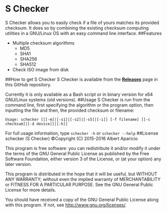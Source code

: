 # S Checker
S Checker allows you to easily check if a file of yours matches its provided checksum. It does so by combining the existing checksum computing utilities in a GNU/Linux OS with an easy command line interface.
##Features
- Multiple checksum algorithms
	- MD5
	- SHA1
	- SHA256
	- SHA512
- Check ISO image from disk
	
##How to get S Checker
S Checker is available from the [**Releases**](https://github.com/albertaparicio/s-checker/releases) page in this GitHub repository.

Currently it is only available as a Bash script or in binary version for x64 GNU/Linux systems (old versions).
##Usage
S Checker is run from the command line, first specifying the algorithm or the program option, then inputting the file and then, the provided checksum or filename:

`Usage: schecker [[[-m]|[-s1]|[-s2]|[-s5]|[-i]] [-f filename] [[-c checksum]|[-d device]]|[-h]]`

For full usage information, type 
`schecker -h` or `schecker --help`
##License
schecker (S Checker) ©Copyright (C) 2015-2016 Albert Aparicio

This program is free software: you can redistribute it and/or modify
it under the terms of the GNU General Public License as published by
the Free Software Foundation, either version 3 of the License, or
(at your option) any later version.

This program is distributed in the hope that it will be useful,
but WITHOUT ANY WARRANTY; without even the implied warranty of
MERCHANTABILITY or FITNESS FOR A PARTICULAR PURPOSE.  See the
GNU General Public License for more details.

You should have received a copy of the GNU General Public License
along with this program.  If not, see <http://www.gnu.org/licenses/>.

